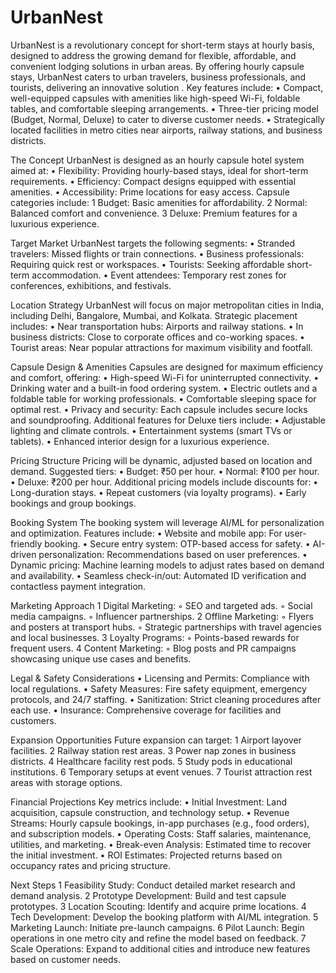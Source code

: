 # UrbanNest
UrbanNest is a revolutionary concept for short-term stays at hourly basis, designed to address the growing demand for flexible, affordable, and convenient lodging solutions in urban areas. By offering hourly capsule stays, UrbanNest caters to urban travelers, business professionals, and tourists, delivering an innovative solution .
Key features include:
	•	Compact, well-equipped capsules with amenities like high-speed Wi-Fi, foldable tables, and comfortable sleeping arrangements.
	•	Three-tier pricing model (Budget, Normal, Deluxe) to cater to diverse customer needs.
	•	Strategically located facilities in metro cities near airports, railway stations, and business districts.

The Concept
UrbanNest is designed as an hourly capsule hotel system aimed at:
	•	Flexibility: Providing hourly-based stays, ideal for short-term requirements.
	•	Efficiency: Compact designs equipped with essential amenities.
	•	Accessibility: Prime locations for easy access.
Capsule categories include:
	1	Budget: Basic amenities for affordability.
	2	Normal: Balanced comfort and convenience.
	3	Deluxe: Premium features for a luxurious experience.

Target Market
UrbanNest targets the following segments:
	•	Stranded travelers: Missed flights or train connections.
	•	Business professionals: Requiring quick rest or workspaces.
	•	Tourists: Seeking affordable short-term accommodation.
	•	Event attendees: Temporary rest zones for conferences, exhibitions, and festivals.

Location Strategy
UrbanNest will focus on major metropolitan cities in India, including Delhi, Bangalore, Mumbai, and Kolkata. Strategic placement includes:
	•	Near transportation hubs: Airports and railway stations.
	•	In business districts: Close to corporate offices and co-working spaces.
	•	Tourist areas: Near popular attractions for maximum visibility and footfall.

Capsule Design & Amenities
Capsules are designed for maximum efficiency and comfort, offering:
	•	High-speed Wi-Fi for uninterrupted connectivity.
	•	Drinking water and a built-in food ordering system.
	•	Electric outlets and a foldable table for working professionals.
	•	Comfortable sleeping space for optimal rest.
	•	Privacy and security: Each capsule includes secure locks and soundproofing.
Additional features for Deluxe tiers include:
	•	Adjustable lighting and climate controls.
	•	Entertainment systems (smart TVs or tablets).
	•	Enhanced interior design for a luxurious experience.

Pricing Structure
Pricing will be dynamic, adjusted based on location and demand. Suggested tiers:
	•	Budget: ₹50 per hour.
	•	Normal: ₹100 per hour.
	•	Deluxe: ₹200 per hour.
Additional pricing models include discounts for:
	•	Long-duration stays.
	•	Repeat customers (via loyalty programs).
	•	Early bookings and group bookings.

Booking System
The booking system will leverage AI/ML for personalization and optimization. Features include:
	•	Website and mobile app: For user-friendly booking.
	•	Secure entry system: OTP-based access for safety.
	•	AI-driven personalization: Recommendations based on user preferences.
	•	Dynamic pricing: Machine learning models to adjust rates based on demand and availability.
	•	Seamless check-in/out: Automated ID verification and contactless payment integration.

Marketing Approach
	1	Digital Marketing:
	◦	SEO and targeted ads.
	◦	Social media campaigns.
	◦	Influencer partnerships.
	2	Offline Marketing:
	◦	Flyers and posters at transport hubs.
	◦	Strategic partnerships with travel agencies and local businesses.
	3	Loyalty Programs:
	◦	Points-based rewards for frequent users.
	4	Content Marketing:
	◦	Blog posts and PR campaigns showcasing unique use cases and benefits.

Legal & Safety Considerations
	•	Licensing and Permits: Compliance with local regulations.
	•	Safety Measures: Fire safety equipment, emergency protocols, and 24/7 staffing.
	•	Sanitization: Strict cleaning procedures after each use.
	•	Insurance: Comprehensive coverage for facilities and customers.

Expansion Opportunities
Future expansion can target:
	1	Airport layover facilities.
	2	Railway station rest areas.
	3	Power nap zones in business districts.
	4	Healthcare facility rest pods.
	5	Study pods in educational institutions.
	6	Temporary setups at event venues.
	7	Tourist attraction rest areas with storage options.

Financial Projections
Key metrics include:
	•	Initial Investment: Land acquisition, capsule construction, and technology setup.
	•	Revenue Streams: Hourly capsule bookings, in-app purchases (e.g., food orders), and subscription models.
	•	Operating Costs: Staff salaries, maintenance, utilities, and marketing.
	•	Break-even Analysis: Estimated time to recover the initial investment.
	•	ROI Estimates: Projected returns based on occupancy rates and pricing structure.

Next Steps
	1	Feasibility Study: Conduct detailed market research and demand analysis.
	2	Prototype Development: Build and test capsule prototypes.
	3	Location Scouting: Identify and acquire prime locations.
	4	Tech Development: Develop the booking platform with AI/ML integration.
	5	Marketing Launch: Initiate pre-launch campaigns.
	6	Pilot Launch: Begin operations in one metro city and refine the model based on feedback.
	7	Scale Operations: Expand to additional cities and introduce new features based on customer needs.

